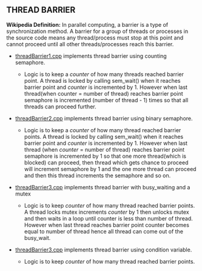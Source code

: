 ## THREAD BARRIER
**Wikipedia Definition:** In parallel computing, a barrier is a type of synchronization method. A barrier for a group of threads or processes in the source code means any thread/process must stop at this point and cannot proceed until all other threads/processes reach this barrier.

- [threadBarrier1.cpp](threadBarrier1.cpp) implements thread barrier using counting semaphore. 
  - Logic is to keep a *counter* of how many threads reached barrier point. A thread is locked by calling sem_wait() when it reaches barrier point and *counter* is incremented by 1. However when last thread(when counter = number of thread) reaches barrier point semaphore is incremented (number of thread - 1) times so that all threads can proceed further.

- [threadBarrier2.cpp](threadBarrier2.cpp) implements thread barrier using binary semaphore.
  - Logic is to keep a *counter* of how many thread reached barrier points. A thread is locked by calling sem_wait() when it reaches barrier point and *counter* is incremented by 1. However when last thread (when *counter* = number of thread) reaches barrier point semaphore is incremented by 1 so that one more thread(which is blocked) can proceed, then thread which gets chance to proceed will increment semaphore by 1 and the one more thread can proceed and then this thread increments the semaphore and so on.

- [threadBarrier3.cpp](threadBarrier3.cpp) implements thread barrier with busy_waiting and a mutex
    - Logic is to keep *counter* of how many thread reached barrier points. A thread locks mutex increments *counter* by 1 then unlocks mutex and then waits in a loop until counter is less than number of thread. However when last thread reaches barrier point counter becomes equal to number of thread hence all thread can come out of the busy_wait.

- [threadBarrier3.cpp](threadBarrier4.cpp) implements thread barrier using condition variable.
    - Logic is to keep *counter* of how many thread reached barrier points. 